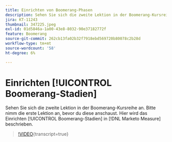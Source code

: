 ```yaml
---
title: Einrichten von Boomerang-Phasen
description: Sehen Sie sich die zweite Lektion in der Boomerang-Kursreihe an. Bitte nimm die erste Lektion an, bevor du diese anschaust. Hier wird das Einrichten von Boomerang-Stadien in beschrieben [!DNL Marketo Measure].
jira: KT-11243
thumbnail: 347225.jpeg
exl-id: 01d5846a-1a00-43e8-8032-90e37182772f
feature: Boomerang
source-git-commit: 262cb13fa02b32f7918ebd569720b80078c2b28d
workflow-type: tm+mt
source-wordcount: '58'
ht-degree: 6%

---
```


# Einrichten [!UICONTROL Boomerang-Stadien]

Sehen Sie sich die zweite Lektion in der Boomerang-Kursreihe an. Bitte nimm die erste Lektion an, bevor du diese anschaust. Hier wird das Einrichten [!UICONTROL Boomerang-Stadien] in [!DNL Marketo Measure] beschrieben.

>[!VIDEO](https://video.tv.adobe.com/v/347225/?learn=on){transcript=true}
